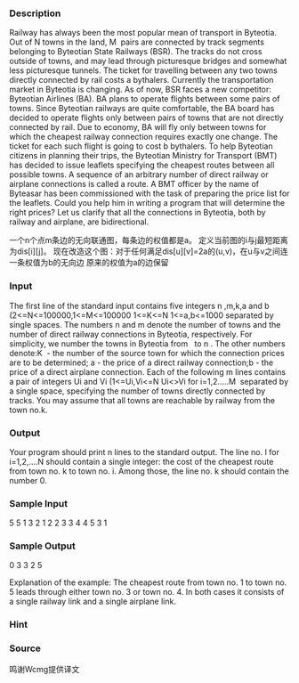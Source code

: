 
### Description
Railway has always been the most popular mean of transport in Byteotia. Out of N towns in the land, M  pairs are connected by track segments belonging to Byteotian State Railways (BSR). The tracks do not cross outside of towns, and may lead through picturesque bridges and somewhat less picturesque tunnels. The ticket for travelling between any two towns directly connected by rail costs a bythalers.
Currently the transportation market in Byteotia is changing. As of now, BSR faces a new competitor: Byteotian Airlines (BA). BA plans to operate flights between some pairs of towns. Since Byteotian railways are quite comfortable, the BA board has decided to operate flights only between pairs of towns that are not directly connected by rail. Due to economy, BA will fly only between towns for which the cheapest railway connection requires exactly one change. The ticket for each such flight is going to cost b bythalers.
To help Byteotian citizens in planning their trips, the Byteotian Ministry for Transport (BMT) has decided to issue leaflets specifying the cheapest routes between all possible towns. A sequence of an arbitrary number of direct railway or airplane connections is called a route. A BMT officer by the name of Byteasar has been commissioned with the task of preparing the price list for the leaflets. Could you help him in writing a program that will determine the right prices?
Let us clarify that all the connections in Byteotia, both by railway and airplane, are bidirectional.

一个n个点m条边的无向联通图，每条边的权值都是a。
定义当前图的i与j最短距离为dis[i][j]。
现在改造这个图：对于任何满足dis[u][v]=2a的(u,v)，在u与v之间连一条权值为b的无向边
原来的权值为a的边保留

### Input
The first line of the standard input contains five integers n ,m,k,a and b (2<=N<=100000,1<=M<=100000 1<=K<=N 1<=a,b<=1000
separated by single spaces. The numbers n and m denote the number of towns and the number of direct railway connections in Byteotia, respectively. For simplicity, we number the towns in Byteotia from   to n . The other numbers denote:K  - the number of the source town for which the connection prices are to be determined; a - the price of a direct railway connection;b - the price of a direct airplane connection.
Each of the following m lines contains a pair of integers Ui and Vi (1<=Ui,Vi<=N Ui<>Vi for i=1,2…..M
 separated by a single space, specifying the number of towns directly connected by tracks.
You may assume that all towns are reachable by railway from the town no.k.

### Output
Your program should print n lines to the standard output. The line no. I for i=1,2,….N should contain a single integer: the cost of the cheapest route from town no. k to town no. i. Among those, the line no. k should contain the number 0.

### Sample Input
5 5 1 3 2
1 2
2 3
3 4
4 5
3 1

### Sample Output
0
3
3
2
5


Explanation of the example: The cheapest route from town no. 1 to town no. 5 leads through either town no. 3 or town no. 4. In both cases it consists of a single railway link and a single airplane link.


### Hint

### Source
鸣谢Wcmg提供译文